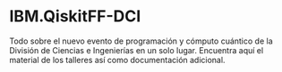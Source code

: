 # IBM.QiskitFF-DCI
Todo sobre el nuevo evento de programación y cómputo cuántico de la División de Ciencias e Ingenierías en un solo lugar. Encuentra aquí el material de los talleres así como documentación adicional.
